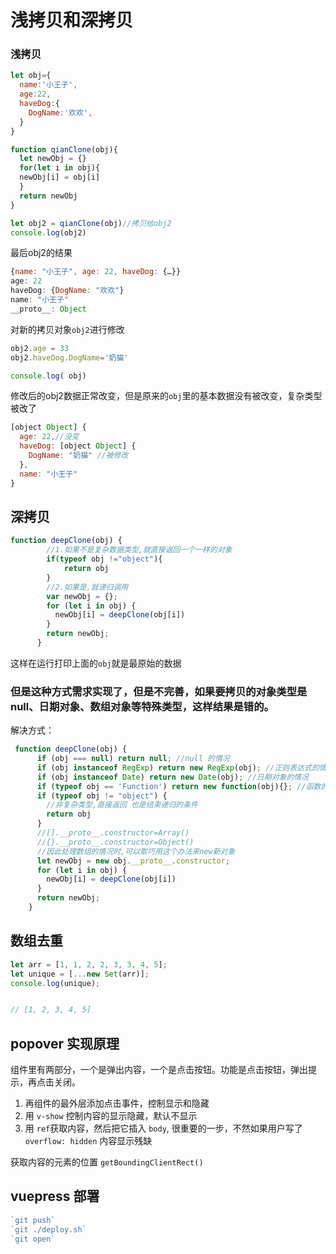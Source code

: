 # 浅拷贝和深拷贝

### 浅拷贝
```js
let obj={
  name:'小王子',
  age:22,
  haveDog:{
    DogName:'欢欢',
  }
}

function qianClone(obj){
  let newObj = {}
  for(let i in obj){
  newObj[i] = obj[i]
  }
  return newObj
}

let obj2 = qianClone(obj)//拷贝给obj2
console.log(obj2)

```
最后obj2的结果
```js
{name: "小王子", age: 22, haveDog: {…}}
age: 22
haveDog: {DogName: "欢欢"}
name: "小王子"
__proto__: Object
```
对新的拷贝对象`obj2`进行修改
```js
obj2.age = 33
obj2.haveDog.DogName='奶猫'

console.log( obj)
```
修改后的obj2数据正常改变，但是原来的`obj`里的基本数据没有被改变，复杂类型被改了
```js
[object Object] {
  age: 22,//没变
  haveDog: [object Object] {
    DogName: "奶猫" //被修改
  },
  name: "小王子"
}
```
## 深拷贝
```js
function deepClone(obj) {
        //1.如果不是复杂数据类型,就直接返回一个一样的对象
        if(typeof obj !="object"){
            return obj
        }
        //2.如果是,就递归调用
        var newObj = {};
        for (let i in obj) {
          newObj[i] = deepClone(obj[i])
        }
        return newObj;
      }

```
这样在运行打印上面的`obj`就是最原始的数据

### 但是这种方式需求实现了，但是不完善，如果要拷贝的对象类型是null、日期对象、数组对象等特殊类型，这样结果是错的。
解决方式：
```js
 function deepClone(obj) {
      if (obj === null) return null; //null 的情况
      if (obj instanceof RegExp) return new RegExp(obj); //正则表达式的情况
      if (obj instanceof Date) return new Date(obj); //日期对象的情况
      if (typeof obj == 'Function') return new function(obj){}; //函数的情况
      if (typeof obj != "object") {
        //非复杂类型,直接返回 也是结束递归的条件
        return obj
      }
      //[].__proto__.constructor=Array()
      //{}.__proto__.constructor=Object()
      //因此处理数组的情况时,可以取巧用这个办法来new新对象
      let newObj = new obj.__proto__.constructor;
      for (let i in obj) {
        newObj[i] = deepClone(obj[i])
      }
      return newObj;
    }
```
## 数组去重
```js
let arr = [1, 1, 2, 2, 3, 3, 4, 5];
let unique = [...new Set(arr)];
console.log(unique);


// [1, 2, 3, 4, 5]
```

## popover 实现原理
组件里有两部分，一个是弹出内容，一个是点击按钮。功能是点击按钮，弹出提示，再点击关闭。
1. 再组件的最外层添加点击事件，控制显示和隐藏
2. 用 `v-show` 控制内容的显示隐藏，默认不显示
3. 用 `ref`获取内容，然后把它插入 `body`, 很重要的一步，不然如果用户写了 `overflow: hidden` 内容显示残缺

获取内容的元素的位置 `getBoundingClientRect()`

## vuepress 部署
```javascript
`git push`
`git ./deploy.sh`
`git open`
```
